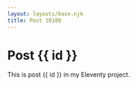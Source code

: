 ```yaml
---
layout: layouts/base.njk
title: Post 10100
---
```


# Post {{ id }}

This is post {{ id }} in my Eleventy project.

